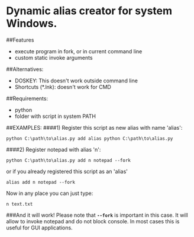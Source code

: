 Dynamic alias creator for system Windows.
====
##Features
- execute program in fork, or in current command line
- custom static invoke arguments

##Alternatives:
- DOSKEY: This doesn't work outside command line
- Shortcuts (*.lnk): doesn't work for CMD 

##Requirements:
- python
- folder with script in system PATH

##EXAMPLES:
####1) Register this script as new alias with name 'alias':
```
python C:\path\to\alias.py add alias python C:\path\to\alias.py
```

####2) Register notepad with alias 'n':
```
python C:\path\to\alias.py add n notepad --fork
```    
or if you already registered this script as an 'alias' 
```
alias add n notepad --fork
```
Now in any place you can just type:
```
n text.txt
```    
###And it will work!
Please note that **``--fork``** is important in this case.
It will allow to invoke notepad and do not block console.
In most cases this is useful for GUI applications.

